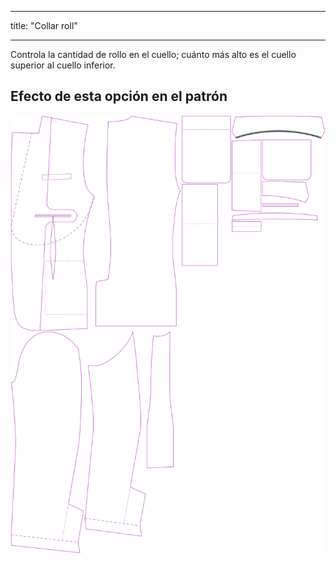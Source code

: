 - - -
title: "Collar roll"
- - -

Controla la cantidad de rollo en el cuello; cuánto más alto es el cuello superior al cuello inferior.

## Efecto de esta opción en el patrón

![Esta imagen muestra el efecto de esta opción superponiendo varias variantes que tienen un valor diferente para esta opción](jaeger_collarroll_sample.svg "Effect of this option on the pattern")
